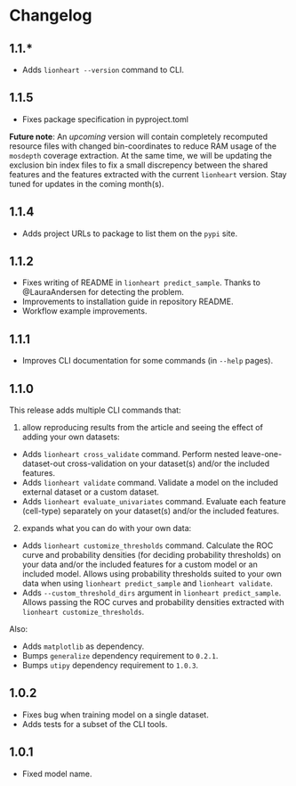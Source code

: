 # Changelog

## 1.1.*

 - Adds `lionheart --version` command to CLI.

## 1.1.5

 - Fixes package specification in pyproject.toml

**Future note**: An *upcoming* version will contain completely recomputed resource files with changed bin-coordinates to reduce RAM usage of the `mosdepth` coverage extraction. At the same time, we will be updating the exclusion bin index files to fix a small discrepency between the shared features and the features extracted with the current `lionheart` version. Stay tuned for updates in the coming month(s).

## 1.1.4

 - Adds project URLs to package to list them on the `pypi` site.

## 1.1.2

 - Fixes writing of README in `lionheart predict_sample`. Thanks to @LauraAndersen for detecting the problem.
 - Improvements to installation guide in repository README.
 - Workflow example improvements.

## 1.1.1

 - Improves CLI documentation for some commands (in `--help` pages).

## 1.1.0

This release adds multiple CLI commands that:

1) allow reproducing results from the article and seeing the effect of adding your own datasets:

 - Adds `lionheart cross_validate` command. Perform nested leave-one-dataset-out cross-validation on your dataset(s) and/or the included features.
 - Adds `lionheart validate` command. Validate a model on the included external dataset or a custom dataset.
 - Adds `lionheart evaluate_univariates` command. Evaluate each feature (cell-type) separately on your dataset(s) and/or the included features.
 
2) expands what you can do with your own data:

 - Adds `lionheart customize_thresholds` command. Calculate the ROC curve and probability densities (for deciding probability thresholds) on your data and/or the included features for a custom model or an included model. Allows using probability thresholds suited to your own data when using `lionheart predict_sample` and `lionheart validate`.
 - Adds `--custom_threshold_dirs` argument in `lionheart predict_sample`. Allows passing the ROC curves and probability densities extracted with `lionheart customize_thresholds`.
 
Also:

 - Adds `matplotlib` as dependency.
 - Bumps `generalize` dependency requirement to `0.2.1`.
 - Bumps `utipy` dependency requirement to `1.0.3`.

## 1.0.2

 - Fixes bug when training model on a single dataset.
 - Adds tests for a subset of the CLI tools.

## 1.0.1

 - Fixed model name.
